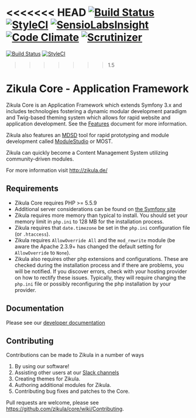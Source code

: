 <<<<<<< HEAD
[![Build Status](https://travis-ci.org/zikula/core.svg?branch=master)](https://travis-ci.org/zikula/core)
[![StyleCI](https://styleci.io/repos/781544/shield?branch=master)](https://styleci.io/repos/781544)
[![SensioLabsInsight](https://insight.sensiolabs.com/projects/cc7028a5-80d5-4835-a4a4-0a179a690487/mini.png)](https://insight.sensiolabs.com/projects/cc7028a5-80d5-4835-a4a4-0a179a690487)
[![Code Climate](https://codeclimate.com/github/zikula/core/badges/gpa.svg)](https://codeclimate.com/github/zikula/core)
[![Scrutinizer](https://scrutinizer-ci.com/g/zikula/core/badges/quality-score.png?b=master)](https://scrutinizer-ci.com/g/zikula/core/)
=======
[![Build Status](https://travis-ci.org/zikula/core.svg?branch=1.5)](https://travis-ci.org/zikula/core)
[![StyleCI](https://styleci.io/repos/781544/shield)](https://styleci.io/repos/781544)
>>>>>>> 1.5

Zikula Core - Application Framework
===================================

Zikula Core is an Application Framework which extends Symfony 3.x and includes technologies
fostering a dynamic modular development paradigm and Twig-based theming system which allows for rapid
website and application development. See the [Features](https://github.com/zikula/core/blob/master/src/docs/FEATURES.md)
document for more information.

Zikula also features an [MDSD](https://en.wikipedia.org/wiki/Model-driven_engineering) tool for rapid prototyping
and module development called [ModuleStudio](http://modulestudio.de/en/) or MOST.

Zikula can quickly become a Content Management System utilizing community-driven modules.

For more information visit http://zikula.de/

Requirements
------------

 - Zikula Core requires PHP >= 5.5.9
 - Additional server considerations can be found on
   [the Symfony site](http://symfony.com/doc/current/reference/requirements.html)
 - Zikula requires more memory than typical to install. You should set your memory limit in `php.ini`
   to 128 MB for the installation process.
 - Zikula requires that `date.timezone` be set in the `php.ini` configuration file (or `.htaccess`).
 - Zikula requires `AllowOverride All` and the `mod_rewrite` module (be aware the Apache 2.3.9+ has changed
   the default setting for `AllowOverride` to `None`).
 - Zikula also requires other php extensions and configurations. These are checked during the installation
   process and if there are problems, you will be notified. If you discover errors, check with your hosting
   provider on how to rectify these issues. Typically, they will require changing the `php.ini` file or
   possibly reconfiguring the php installation by your provider.


Documentation
-------------

Please see our [developer documentation](https://github.com/zikula/core/tree/2.0/src/docs)


Contributing
------------

Contributions can be made to Zikula in a number of ways

  1. By using our software!
  2. Assisting other users at our [Slack channels](https://zikula.slack.com/)
  3. Creating themes for Zikula.
  4. Authoring additional modules for Zikula.
  5. Contributing bug fixes and patches to the Core.

Pull requests are welcome, please see https://github.com/zikula/core/wiki/Contributing.
